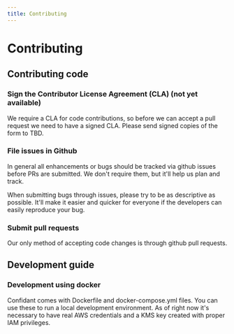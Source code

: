 ```yaml
---
title: Contributing
---
```


# Contributing

## Contributing code

### Sign the Contributor License Agreement (CLA) (not yet available)

We require a CLA for code contributions, so before we can accept a pull request
we need to have a signed CLA. Please send signed copies of the form to TBD.

### File issues in Github

In general all enhancements or bugs should be tracked via github issues before
PRs are submitted. We don't require them, but it'll help us plan and track.

When submitting bugs through issues, please try to be as descriptive as
possible. It'll make it easier and quicker for everyone if the developers can
easily reproduce your bug.

### Submit pull requests

Our only method of accepting code changes is through github pull requests.

## Development guide

### Development using docker

Confidant comes with Dockerfile and docker-compose.yml files. You can use these
to run a local development environment. As of right now it's necessary to have
real AWS credentials and a KMS key created with proper IAM privileges.
